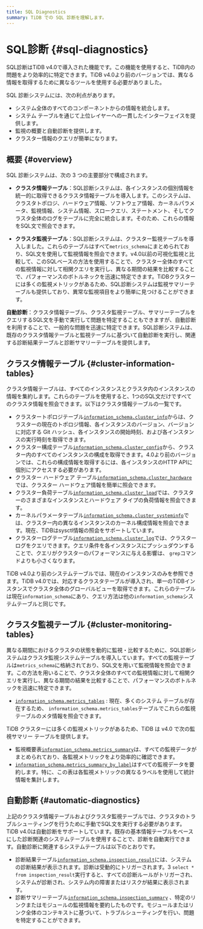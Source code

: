 ```yaml
---
title: SQL Diagnostics
summary: TiDB での SQL 診断を理解します。
---
```


# SQL診断 {#sql-diagnostics}

SQL診断はTiDB v4.0で導入された機能です。この機能を使用すると、TiDB内の問題をより効率的に特定できます。TiDB v4.0より前のバージョンでは、異なる情報を取得するために異なるツールを使用する必要がありました。

SQL 診断システムには、次の利点があります。

-   システム全体のすべてのコンポーネントからの情報を統合します。
-   システム テーブルを通じて上位レイヤーへの一貫したインターフェイスを提供します。
-   監視の概要と自動診断を提供します。
-   クラスター情報のクエリが簡単になります。

## 概要 {#overview}

SQL 診断システムは、次の 3 つの主要部分で構成されます。

-   **クラスタ情報テーブル**：SQL診断システムは、各インスタンスの個別情報を統一的に取得できるクラスタ情報テーブルを導入します。このシステムは、クラスタトポロジ、ハードウェア情報、ソフトウェア情報、カーネルパラメータ、監視情報、システム情報、スロークエリ、ステートメント、そしてクラスタ全体のログをテーブルに完全に統合します。そのため、これらの情報をSQL文で照会できます。

-   **クラスタ監視テーブル**：SQL診断システムは、クラスター監視テーブルを導入しました。これらのテーブルはすべて`metrics_schema`にまとめられており、SQL文を使用して監視情報を照会できます。v4.0以前の可視化監視と比較して、このSQLベースの方法を使用することで、クラスター全体のすべての監視情報に対して相関クエリを実行し、異なる期間の結果を比較することで、パフォーマンスのボトルネックを迅速に特定できます。TiDBクラスターには多くの監視メトリックがあるため、SQL診断システムは監視サマリーテーブルも提供しており、異常な監視項目をより簡単に見つけることができます。

**自動診断**：クラスタ情報テーブル、クラスタ監視テーブル、サマリーテーブルをクエリするSQL文を手動で実行して問題を特定することもできますが、自動診断を利用することで、一般的な問題を迅速に特定できます。SQL診断システムは、既存のクラスタ情報テーブルと監視テーブルに基づいて自動診断を実行し、関連する診断結果テーブルと診断サマリーテーブルを提供します。

## クラスタ情報テーブル {#cluster-information-tables}

クラスタ情報テーブルは、すべてのインスタンスとクラスタ内のインスタンスの情報を集約します。これらのテーブルを使用すると、1つのSQL文だけですべてのクラスタ情報を照会できます。以下はクラスタ情報テーブルの一覧です。

-   クラスタートポロジテーブル[`information_schema.cluster_info`](/information-schema/information-schema-cluster-info.md)からは、クラスターの現在のトポロジ情報、各インスタンスのバージョン、バージョンに対応する Git ハッシュ、各インスタンスの開始時刻、および各インスタンスの実行時刻を取得できます。
-   クラスター構成テーブル[`information_schema.cluster_config`](/information-schema/information-schema-cluster-config.md)から、クラスター内のすべてのインスタンスの構成を取得できます。4.0より前のバージョンでは、これらの構成情報を取得するには、各インスタンスのHTTP APIに個別にアクセスする必要があります。
-   クラスター ハードウェア テーブル[`information_schema.cluster_hardware`](/information-schema/information-schema-cluster-hardware.md)では、クラスター ハードウェア情報を簡単に照会できます。
-   クラスター負荷テーブル[`information_schema.cluster_load`](/information-schema/information-schema-cluster-load.md)では、クラスターのさまざまなインスタンスとハードウェア タイプの負荷情報を照会できます。
-   カーネルパラメータテーブル[`information_schema.cluster_systeminfo`](/information-schema/information-schema-cluster-systeminfo.md)では、クラスター内の異なるインスタンスのカーネル構成情報を照会できます。現在、TiDBはsysctl情報の照会をサポートしています。
-   クラスターログテーブル[`information_schema.cluster_log`](/information-schema/information-schema-cluster-log.md)では、クラスターログをクエリできます。クエリ条件を各インスタンスにプッシュダウンすることで、クエリがクラスターのパフォーマンスに与える影響は、 `grep`コマンドよりも小さくなります。

TiDB v4.0より前のシステムテーブルでは、現在のインスタンスのみを参照できます。TiDB v4.0では、対応するクラスタテーブルが導入され、単一のTiDBインスタンスでクラスタ全体のグローバルビューを取得できます。これらのテーブルは現在`information_schema`にあり、クエリ方法は他の`information_schema`システムテーブルと同じです。

## クラスタ監視テーブル {#cluster-monitoring-tables}

異なる期間におけるクラスタの状態を動的に監視・比較するために、SQL診断システムはクラスタ監視システムテーブルを導入しています。すべての監視テーブルは`metrics_schema`に格納されており、SQL文を用いて監視情報を照会できます。この方法を用いることで、クラスタ全体のすべての監視情報に対して相関クエリを実行し、異なる期間の結果を比較することで、パフォーマンスのボトルネックを迅速に特定できます。

-   [`information_schema.metrics_tables`](/information-schema/information-schema-metrics-tables.md) : 現在、多くのシステム テーブルが存在するため、 `information_schema.metrics_tables`テーブルでこれらの監視テーブルのメタ情報を照会できます。

TiDB クラスターには多くの監視メトリックがあるため、TiDB は v4.0 で次の監視サマリー テーブルを提供します。

-   監視概要表[`information_schema.metrics_summary`](/information-schema/information-schema-metrics-summary.md)は、すべての監視データがまとめられており、各監視メトリックをより効率的に確認できます。
-   [`information_schema.metrics_summary_by_label`](/information-schema/information-schema-metrics-summary.md)はすべての監視データを要約します。特に、この表は各監視メトリックの異なるラベルを使用して統計情報を集計します。

## 自動診断 {#automatic-diagnostics}

上記のクラスタ情報テーブルおよびクラスタ監視テーブルでは、クラスタのトラブルシューティングを行うために手動でSQL文を実行する必要があります。TiDB v4.0は自動診断をサポートしています。既存の基本情報テーブルをベースにした診断関連のシステムテーブルを使用することで、診断を自動実行できます。自動診断に関連するシステムテーブルは以下のとおりです。

-   診断結果テーブル[`information_schema.inspection_result`](/information-schema/information-schema-inspection-result.md)には、システムの診断結果が表示されます。診断は受動的にトリガーされます。3 `select * from inspection_result`実行すると、すべての診断ルールがトリガーされ、システムが診断され、システム内の障害またはリスクが結果に表示されます。
-   診断サマリーテーブル[`information_schema.inspection_summary`](/information-schema/information-schema-inspection-summary.md) 、特定のリンクまたはモジュールの監視情報を要約したものです。モジュールまたはリンク全体のコンテキストに基づいて、トラブルシューティングを行い、問題を特定することができます。
